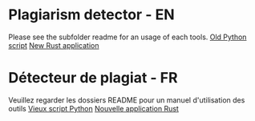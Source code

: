 # Plagiarism detector - EN
Please see the subfolder readme for an usage of each tools.
[Old Python script](./Python/README.md)
[New Rust application](./Rust/README.md)

# Détecteur de plagiat - FR
Veuillez regarder les dossiers README pour un manuel d'utilisation des outils
[Vieux script Python](./Python/README.md)
[Nouvelle application Rust](./Rust/README.md)